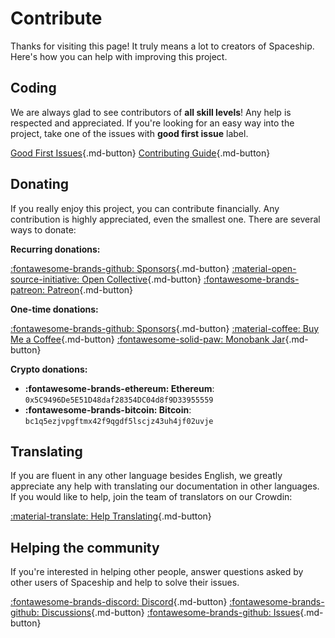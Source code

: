 # Contribute

Thanks for visiting this page! It truly means a lot to creators of Spaceship. Here's how you can help with improving this project.

## Coding

We are always glad to see contributors of **all skill levels**! Any help is respected and appreciated. If you're looking for an easy way into the project, take one of the issues with **good first issue** label.

[Good First Issues](https://github.com/spaceship-prompt/spaceship-prompt/issues?q=is%3Aissue+is%3Aopen+label%3A%22good+first+issue%22 ""){.md-button} [Contributing Guide](https://github.com/spaceship-prompt/spaceship-prompt/blob/master/CONTRIBUTING.md ""){.md-button}

## Donating

If you really enjoy this project, you can contribute financially. Any contribution is highly appreciated, even the smallest one. There are several ways to donate:

**Recurring donations:**

[:fontawesome-brands-github: Sponsors](https://github.com/sponsors/denysdovhan?frequency=recurring ""){.md-button} [:material-open-source-initiative: Open Collective](https://opencollective.com/spaceship-prompt ""){.md-button} [:fontawesome-brands-patreon: Patreon](https://patreon.com/denysdovhan ""){.md-button}

**One-time donations:**

[:fontawesome-brands-github: Sponsors](https://github.com/sponsors/denysdovhan?frequency=one-time ""){.md-button} [:material-coffee: Buy Me a Coffee](https://buymeacoffee.com/denysdovhan ""){.md-button} [:fontawesome-solid-paw: Monobank Jar](https://send.monobank.ua/jar/2N46sWTaZZ ""){.md-button}

**Crypto donations:**

* **:fontawesome-brands-ethereum: Ethereum**: `0x5C9496De5E51D48daf28354DC04d8f9D33955559`
* **:fontawesome-brands-bitcoin: Bitcoin**: `bc1q5ezjvpgftmx42f9qgdf5lscjz43uh4jf02uvje`

## Translating

If you are fluent in any other language besides English, we greatly appreciate any help with translating our documentation in other languages. If you would like to help, join the team of translators on our Crowdin:

[:material-translate: Help Translating](https://translate.spaceship-prompt.sh/ ""){.md-button}

## Helping the community

If you're interested in helping other people, answer questions asked by other users of Spaceship and help to solve their issues.

[:fontawesome-brands-discord: Discord](https://discord.gg/NTQWz8Dyt9 ""){.md-button} [:fontawesome-brands-github: Discussions](https://github.com/spaceship-prompt/spaceship-prompt/discussions/ ""){.md-button} [:fontawesome-brands-github: Issues](https://github.com/spaceship-prompt/spaceship-prompt/issues ""){.md-button}
